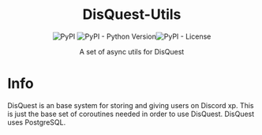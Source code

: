 <div align=center>


# DisQuest-Utils

![PyPI](https://img.shields.io/pypi/v/disquest-utils?label=PyPi&logo=pypi&logoColor=white) ![PyPI - Python Version](https://img.shields.io/pypi/pyversions/disquest-utils?label=Python&logo=python&logoColor=white)![PyPI - License](https://img.shields.io/pypi/l/disquest-utils?label=License&logo=github&logoColor=white)

A set of async utils for DisQuest

<div align=left>

# Info

DisQuest is an base system for storing and giving users on Discord xp. This is just the base set of coroutines needed in order to use DisQuest. DisQuest uses PostgreSQL.
